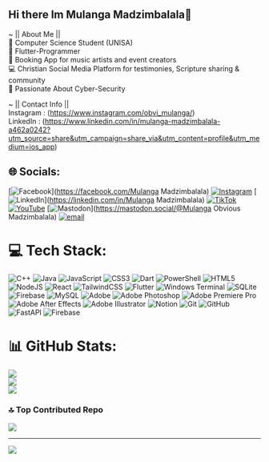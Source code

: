 ## Hi there Im Mulanga Madzimbalala👋 <br>

~ || About Me || <br>
🧠 Computer Science Student (UNISA) <br>
📲 Flutter-Programmer <br>
🎤 Booking App for music artists and event creators <br>
💻 Christian Social Media Platform for testimonies, Scripture sharing & community <br>
📵 Passionate About Cyber-Security <br>

~ || Contact Info || <br>
Instagram : (https://www.instagram.com/obvi_mulanga/) <br>
LinkedIn  : (https://www.linkedin.com/in/mulanga-madzimbalala-a462a0242?utm_source=share&utm_campaign=share_via&utm_content=profile&utm_medium=ios_app) <br>

## 🌐 Socials:
[![Facebook](https://img.shields.io/badge/Facebook-%231877F2.svg?logo=Facebook&logoColor=white)](https://facebook.com/Mulanga Madzimbalala) [![Instagram](https://img.shields.io/badge/Instagram-%23E4405F.svg?logo=Instagram&logoColor=white)](https://instagram.com/Obv_mulanga) [![LinkedIn](https://img.shields.io/badge/LinkedIn-%230077B5.svg?logo=linkedin&logoColor=white)](https://linkedin.com/in/Mulanga Madzimbalala) [![TikTok](https://img.shields.io/badge/TikTok-%23000000.svg?logo=TikTok&logoColor=white)](https://tiktok.com/@Mulanga_dev.tech) [![YouTube](https://img.shields.io/badge/YouTube-%23FF0000.svg?logo=YouTube&logoColor=white)](https://youtube.com/@Mulanga_Dev.tech) [![Mastodon](https://img.shields.io/badge/-MASTODON-%232B90D9?logo=mastodon&logoColor=white)](https://mastodon.social/@Mulanga Obvious Madzimbalala) [![email](https://img.shields.io/badge/Email-D14836?logo=gmail&logoColor=white)](mailto:obvmulanga@gmail.com) 

# 💻 Tech Stack:
![C++](https://img.shields.io/badge/c++-%2300599C.svg?style=for-the-badge&logo=c%2B%2B&logoColor=white) ![Java](https://img.shields.io/badge/java-%23ED8B00.svg?style=for-the-badge&logo=openjdk&logoColor=white) ![JavaScript](https://img.shields.io/badge/javascript-%23323330.svg?style=for-the-badge&logo=javascript&logoColor=%23F7DF1E) ![CSS3](https://img.shields.io/badge/css3-%231572B6.svg?style=for-the-badge&logo=css3&logoColor=white) ![Dart](https://img.shields.io/badge/dart-%230175C2.svg?style=for-the-badge&logo=dart&logoColor=white) ![PowerShell](https://img.shields.io/badge/PowerShell-%235391FE.svg?style=for-the-badge&logo=powershell&logoColor=white) ![HTML5](https://img.shields.io/badge/html5-%23E34F26.svg?style=for-the-badge&logo=html5&logoColor=white) ![NodeJS](https://img.shields.io/badge/node.js-6DA55F?style=for-the-badge&logo=node.js&logoColor=white) ![React](https://img.shields.io/badge/react-%2320232a.svg?style=for-the-badge&logo=react&logoColor=%2361DAFB) ![TailwindCSS](https://img.shields.io/badge/tailwindcss-%2338B2AC.svg?style=for-the-badge&logo=tailwind-css&logoColor=white) ![Flutter](https://img.shields.io/badge/Flutter-%2302569B.svg?style=for-the-badge&logo=Flutter&logoColor=white) ![Windows Terminal](https://img.shields.io/badge/Windows%20Terminal-%234D4D4D.svg?style=for-the-badge&logo=windows-terminal&logoColor=white) ![SQLite](https://img.shields.io/badge/sqlite-%2307405e.svg?style=for-the-badge&logo=sqlite&logoColor=white) ![Firebase](https://img.shields.io/badge/firebase-a08021?style=for-the-badge&logo=firebase&logoColor=ffcd34) ![MySQL](https://img.shields.io/badge/mysql-4479A1.svg?style=for-the-badge&logo=mysql&logoColor=white) ![Adobe](https://img.shields.io/badge/adobe-%23FF0000.svg?style=for-the-badge&logo=adobe&logoColor=white) ![Adobe Photoshop](https://img.shields.io/badge/adobe%20photoshop-%2331A8FF.svg?style=for-the-badge&logo=adobe%20photoshop&logoColor=white) ![Adobe Premiere Pro](https://img.shields.io/badge/Adobe%20Premiere%20Pro-9999FF.svg?style=for-the-badge&logo=Adobe%20Premiere%20Pro&logoColor=white) ![Adobe After Effects](https://img.shields.io/badge/Adobe%20After%20Effects-9999FF.svg?style=for-the-badge&logo=Adobe%20After%20Effects&logoColor=white) ![Adobe Illustrator](https://img.shields.io/badge/adobe%20illustrator-%23FF9A00.svg?style=for-the-badge&logo=adobe%20illustrator&logoColor=white) ![Notion](https://img.shields.io/badge/Notion-%23000000.svg?style=for-the-badge&logo=notion&logoColor=white) ![Git](https://img.shields.io/badge/git-%23F05033.svg?style=for-the-badge&logo=git&logoColor=white) ![GitHub](https://img.shields.io/badge/github-%23121011.svg?style=for-the-badge&logo=github&logoColor=white) ![FastAPI](https://img.shields.io/badge/FastAPI-005571?style=for-the-badge&logo=fastapi) ![Firebase](https://img.shields.io/badge/firebase-%23039BE5.svg?style=for-the-badge&logo=firebase)
# 📊 GitHub Stats:
![](https://github-readme-stats.vercel.app/api?username=Cyber-Mulanga&theme=merko&hide_border=true&include_all_commits=false&count_private=false)<br/>
![](https://nirzak-streak-stats.vercel.app/?user=Cyber-Mulanga&theme=merko&hide_border=true)<br/>
![](https://github-readme-stats.vercel.app/api/top-langs/?username=Cyber-Mulanga&theme=merko&hide_border=true&include_all_commits=false&count_private=false&layout=compact)

### 🔝 Top Contributed Repo
![](https://github-contributor-stats.vercel.app/api?username=Cyber-Mulanga&limit=5&theme=dark&combine_all_yearly_contributions=true)

---
[![](https://visitcount.itsvg.in/api?id=Cyber-Mulanga&icon=0&color=0)](https://visitcount.itsvg.in)

<!-- Proudly created with GPRM ( https://gprm.itsvg.in ) -->

